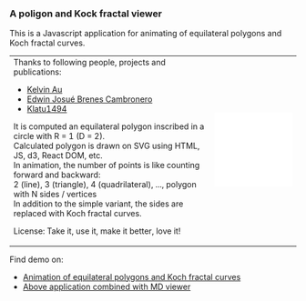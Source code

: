 ### A poligon and Kock fractal viewer

This is a Javascript application for animating of equilateral polygons and Koch fractal curves.

<table width="100%" style="border: 0px"><tr><td width="70%">
Thanks to following people, projects and publications:

  - [Kelvin Au](https://github.com/kelvinau/Random-Irregular-Polygon)
  - [Edwin Josué Brenes Cambronero](https://github.com/EdwinJosue16/von-koch-fractal-js/tree/)
  - [Klatu1494](https://github.com/Klatu1494/polygon-generator/tree/master)

It is computed an equilateral polygon inscribed in a circle with R = 1 (D = 2).<br>
Calculated polygon is drawn on SVG using HTML, JS, d3, React DOM, etc. <br>
In animation, the number of points is like counting forward and backward:<br>
2 (line), 3 (triangle), 4 (quadrilateral), ..., polygon with N sides / vertices<br>
In addition to the simple variant, the sides are replaced with Koch fractal curves.<br>

License: Take it, use it, make it better, love it!
  
</td><td width="30%">
  <img src="https://github.com/chradev/mviewerjs/blob/main/pgviewer/assets/Animation-PgKoch.webp?raw=true" alt="Animation of equilateral polygons with Koch fractal curves" width="100%">
</td></tr></table>

Find demo on: 
  - <a href="https://chradev.github.io/mviewerjs/pgviewer/index-koch.html" target="_blank">Animation of equilateral polygons and Koch fractal curves</a>
  - <a href="https://chradev.github.io/mviewerjs/pgviewer/index.html" target="_blank">Above application combined with MD viewer</a>

